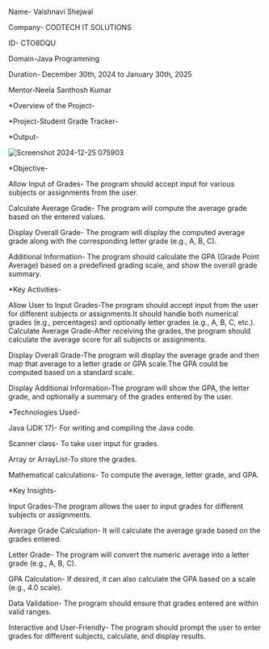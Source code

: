 Name- Vaishnavi Shejwal

Company- CODTECH IT SOLUTIONS

ID- CTO8DQU

Domain-Java Programming

Duration- December 30th, 2024 to January 30th, 2025

Mentor-Neela Santhosh Kumar


*Overview of the Project-

*Project-Student Grade Tracker-



*Output-

![Screenshot 2024-12-25 075903](https://github.com/user-attachments/assets/e862130a-8eaa-45ad-9d86-4beeb63e468a)










*Objective-

Allow Input of Grades- The program should accept input for various subjects or assignments from the user.

Calculate Average Grade- The program will compute the average grade based on the entered values.

Display Overall Grade- The program will display the computed average grade along with the corresponding letter grade (e.g., A, B, C).

Additional Information- The program should calculate the GPA (Grade Point Average) based on a predefined grading scale, and show the overall grade summary.

*Key Activities-

Allow User to Input Grades-The program should accept input from the user for different subjects or assignments.It should handle both numerical grades (e.g., percentages) and optionally letter grades (e.g., A, B, C, etc.). 
Calculate Average Grade-After receiving the grades, the program should calculate the average score for all subjects or assignments.

Display Overall Grade-The program will display the average grade and then map that average to a letter grade or GPA scale.The GPA could be computed based on a standard scale.

Display Additional Information-The program will show the GPA, the letter grade, and optionally a summary of the grades entered by the user.

*Technologies Used-

Java (JDK 17)- For writing and compiling the Java code.

Scanner class- To take user input for grades.

Array or ArrayList-To store the grades.

Mathematical calculations- To compute the average, letter grade, and GPA.

*Key Insights-

Input Grades-The program allows the user to input grades for different subjects or assignments.

Average Grade Calculation- It will calculate the average grade based on the grades entered.

Letter Grade- The program will convert the numeric average into a letter grade (e.g., A, B, C).

GPA Calculation- If desired, it can also calculate the GPA based on a scale (e.g., 4.0 scale).

Data Validation- The program should ensure that grades entered are within valid ranges.

Interactive and User-Friendly- The program should prompt the user to enter grades for different subjects, calculate, and display results.





















